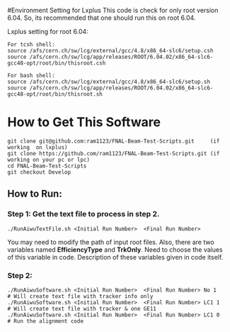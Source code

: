 #Environment Setting for Lxplus
This code is check for only root version 6.04. So, its recommended that one should run this on root 6.04.

Lxplus setting for root 6.04:

    For tcsh shell:
    source /afs/cern.ch/sw/lcg/external/gcc/4.8/x86_64-slc6/setup.csh
    source /afs/cern.ch/sw/lcg/app/releases/ROOT/6.04.02/x86_64-slc6-gcc48-opt/root/bin/thisroot.csh

    For bash shell:
    source /afs/cern.ch/sw/lcg/external/gcc/4.8/x86_64-slc6/setup.sh
    source /afs/cern.ch/sw/lcg/app/releases/ROOT/6.04.02/x86_64-slc6-gcc48-opt/root/bin/thisroot.sh

# How to Get This Software
    git clone git@github.com:ram1123/FNAL-Beam-Test-Scripts.git		(if working  on lxplus)
    git clone https://github.com/ram1123/FNAL-Beam-Test-Scripts.git	(if working on your pc or lpc)
    cd FNAL-Beam-Test-Scripts
	git checkout Develop
 
## How to Run:

### Step 1: Get the text file to process in step 2.
	./RunAiwuTextFile.sh <Initial Run Number>  <Final Run Number>

You may need to modify the path of input root files. Also, there are two variables named **EfficiencyType** and **TrkOnly**. Need to choose the values of this variable in code. Description of these variables given in code itself.

### Step 2:
	./RunAiwuSoftware.sh <Initial Run Number>  <Final Run Number> No 1		# Will create text file with tracker info only
	./RunAiwuSoftware.sh <Initial Run Number>  <Final Run Number> LC1 1		# Will create text file with tracker & one GE11
	./RunAiwuSoftware.sh <Initial Run Number>  <Final Run Number> LC1 0		# Run the alignment code
